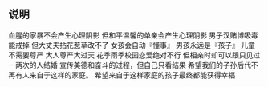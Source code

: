 ## 说明

血腥的家暴不会产生心理阴影
但和平温馨的单亲会产生心理阴影
男子汉赌博吸毒能戒掉
但大丈夫拈花惹草改不了
女孩会自动『懂事』
男孩永远是『孩子』
儿童不需要尊严
大人尊严大过天
花季雨季校园恋爱绝对不行
但相亲时却可以跟只见过一两次的人结婚
宣传美德和奋斗的过程，但自己只看结果
希望我们的子孙后代不再有人来自于这样的家庭。
希望来自于这样家庭的孩子最终都能获得幸福
